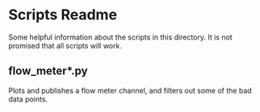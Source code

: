 # Scripts Readme

Some helpful information about the scripts in this directory.
It is not promised that all scripts will work.

## flow_meter*.py

Plots and publishes a flow meter channel, and filters out some
of the bad data points.
